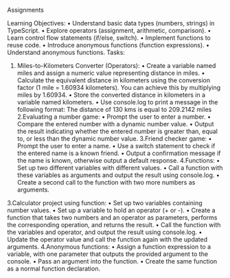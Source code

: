 Assignments

Learning Objectives:
• Understand basic data types (numbers, strings) in TypeScript.
• Explore operators (assignment, arithmetic, comparison).
• Learn control flow statements (if/else, switch).
• Implement functions to reuse code.
• Introduce anonymous functions (function expressions).
• Understand anonymous functions.
Tasks:
1. Miles-to-Kilometers Converter (Operators):
• Create a variable named miles and assign a numeric value representing distance in miles.
• Calculate the equivalent distance in kilometers using the conversion factor (1 mile =
1.60934 kilometers). You can achieve this by multiplying miles by 1.60934.
• Store the converted distance in kilometers in a variable named kilometers.
• Use console.log to print a message in the following format:
The distance of 130 kms is equal to 209.2142 miles
2.Evaluating a number game:
• Prompt the user to enter a number.
• Compare the entered number with a dynamic number value.
• Output the result indicating whether the entered number is greater than, equal to, or less
than the dynamic number value.
3.Friend checker game:
• Prompt the user to enter a name.
• Use a switch statement to check if the entered name is a known friend.
• Output a confirmation message if the name is known, otherwise output a default
response.
4.Functions:
• Set up two different variables with different values.
• Call a function with these variables as arguments and output the result using console.log.
• Create a second call to the function with two more numbers as arguments.

3.Calculator project using function:
• Set up two variables containing number values.
• Set up a variable to hold an operator (+ or -).
• Create a function that takes two numbers and an operator as parameters, performs the
corresponding operation, and returns the result.
• Call the function with the variables and operator, and output the result using console.log.
• Update the operator value and call the function again with the updated arguments.
4.Anonymous functions:
• Assign a function expression to a variable, with one parameter that outputs the provided
argument to the console.
• Pass an argument into the function.
• Create the same function as a normal function declaration.
